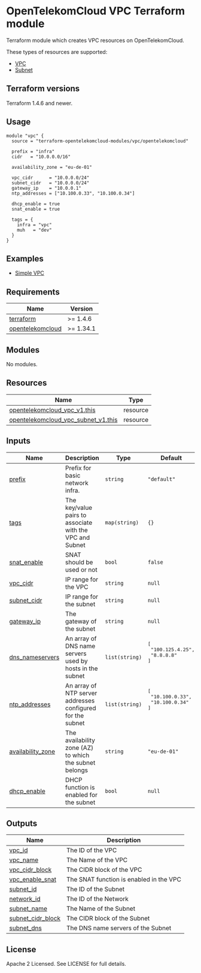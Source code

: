 # OpenTelekomCloud VPC Terraform module

Terraform module which creates VPC resources on OpenTelekomCloud.

These types of resources are supported:

* [VPC](https://registry.terraform.io/providers/opentelekomcloud/opentelekomcloud/latest/docs/resources/vpc_v1)
* [Subnet](https://registry.terraform.io/providers/opentelekomcloud/opentelekomcloud/latest/docs/resources/vpc_subnet_v1)

## Terraform versions

Terraform 1.4.6 and newer.

## Usage

```hcl
module "vpc" {
  source = "terraform-opentelekomcloud-modules/vpc/opentelekomcloud"

  prefix = "infra"
  cidr   = "10.0.0.0/16"

  availability_zone = "eu-de-01"

  vpc_cidr      = "10.0.0.0/24"
  subnet_cidr   = "10.0.0.0/24"
  gateway_ip    = "10.0.0.1"
  ntp_addresses = ["10.100.0.33", "10.100.0.34"]

  dhcp_enable = true
  snat_enable = true

  tags = {
    infra = "vpc"
    muh   = "dev"
  }
}
```


## Examples

* [Simple VPC](https://github.com/terraform-opentelekomcloud-modules/terraform-opentelekomcloud-vpc/tree/main/examples/simple-vpc)

## Requirements

| Name                                                             | Version   |
|------------------------------------------------------------------|-----------|
| <a name="requirement_terraform"></a> [terraform]()               | >= 1.4.6  |
| <a name="requirement_opentelekomcloud"></a> [opentelekomcloud]() | >= 1.34.1 |

## Modules

No modules.

## Resources

| Name                                                                                                                                                 | Type     |
|------------------------------------------------------------------------------------------------------------------------------------------------------|----------|
| [opentelekomcloud_vpc_v1.this](https://registry.terraform.io/providers/opentelekomcloud/opentelekomcloud/latest/docs/resources/vpc_v1)               | resource |
| [opentelekomcloud_vpc_subnet_v1.this](https://registry.terraform.io/providers/opentelekomcloud/opentelekomcloud/latest/docs/resources/vpc_subnet_v1) | resource |

## Inputs

| Name                                                          | Description                                                | Type           | Default                                                 | Required |
|---------------------------------------------------------------|------------------------------------------------------------|----------------|---------------------------------------------------------|:--------:|
| <a name="input_prefix"></a> [prefix]()                        | Prefix for basic network infra.                            | `string`       | `"default"`                                             |    no    |
| <a name="input_tags"></a> [tags]()                            | The key/value pairs to associate with the VPC and Subnet   | `map(string)`  | `{}`                                                    |    no    |
| <a name="input_snat_enable"></a> [snat\_enable]()             | SNAT should be used or not                                 | `bool`         | `false`                                                 |    no    |
| <a name="input_vpc_cidr"></a> [vpc\_cidr]()                   | IP range for the VPC                                       | `string`       | `null`                                                  |   yes    |
| <a name="input_subnet_cidr"></a> [subnet\_cidr]()             | IP range for the subnet                                    | `string`       | `null`                                                  |   yes    |
| <a name="input_gateway_ip"></a> [gateway\_ip]()               | The gateway of the subnet                                  | `string`       | `null`                                                  |   yes    |
| <a name="input_dns_nameservers"></a> [dns\_nameservers]()     | An array of DNS name servers used by hosts in the subnet   | `list(string)` | <pre>[<br>  "100.125.4.25",<br>  "8.8.8.8"<br>]<pre>    |    no    |
| <a name="input_ntp_addresses"></a> [ntp\_addresses]()         | An array of NTP server addresses configured for the subnet | `list(string)` | <pre>[<br>  "10.100.0.33",<br>  "10.100.0.34"<br>]<pre> |    no    |
| <a name="input_availability_zone"></a> [availability\_zone]() | The availability zone (AZ) to which the subnet belongs     | `string`       | `"eu-de-01"`                                            |    no    |
| <a name="input_dhcp_enable"></a> [dhcp\_enable]()             | DHCP function is enabled for the subnet                    | `bool`         | `null`                                                  |    no    |

## Outputs

| Name                                                            | Description                             |
|-----------------------------------------------------------------|-----------------------------------------|
| <a name="output_vpc_id"></a> [vpc\_id]()                        | The ID of the VPC                       |
| <a name="output_vpc_name"></a> [vpc\_name]()                    | The Name of the VPC                     |
| <a name="output_vpc_cidr_block"></a> [vpc\_cidr\_block]()       | The CIDR block of the VPC               |
| <a name="output_vpc_enable_snat"></a> [vpc\_enable\_snat]()     | The SNAT function is enabled in the VPC |
| <a name="output_subnet_id"></a> [subnet\_id]()                  | The ID of the Subnet                    |
| <a name="output_network_id"></a> [network\_id]()                | The ID of the Network                   |
| <a name="output_subnet_name"></a> [subnet\_name]()              | The Name of the Subnet                  |
| <a name="output_subnet_cidr_block"></a> [subnet\_cidr\_block]() | The CIDR block of the Subnet            |
| <a name="output_subnet_dns"></a> [subnet\_dns]()                | The DNS name servers of the Subnet      |

## License

Apache 2 Licensed. See LICENSE for full details.

